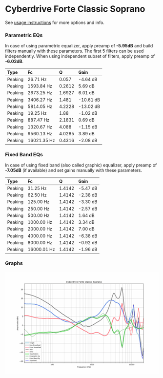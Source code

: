 # Cyberdrive Forte Classic Soprano
See [usage instructions](https://github.com/jaakkopasanen/AutoEq#usage) for more options and info.

### Parametric EQs
In case of using parametric equalizer, apply preamp of **-5.95dB** and build filters manually
with these parameters. The first 5 filters can be used independently.
When using independent subset of filters, apply preamp of **-6.02dB**.

| Type    | Fc          |      Q | Gain      |
|:--------|:------------|:-------|:----------|
| Peaking | 26.71 Hz    | 0.057  | -4.64 dB  |
| Peaking | 1593.84 Hz  | 0.2612 | 5.69 dB   |
| Peaking | 2673.25 Hz  | 1.6927 | 6.01 dB   |
| Peaking | 3406.27 Hz  | 1.481  | -10.61 dB |
| Peaking | 5814.05 Hz  | 4.2228 | -13.02 dB |
| Peaking | 19.25 Hz    | 1.88   | -1.02 dB  |
| Peaking | 887.47 Hz   | 2.1831 | 0.69 dB   |
| Peaking | 1320.67 Hz  | 4.088  | -1.15 dB  |
| Peaking | 9560.13 Hz  | 4.0285 | 3.89 dB   |
| Peaking | 16021.35 Hz | 0.4316 | -2.08 dB  |

### Fixed Band EQs
In case of using fixed band (also called graphic) equalizer, apply preamp of **-7.05dB**
(if available) and set gains manually with these parameters.

| Type    | Fc          |      Q | Gain     |
|:--------|:------------|:-------|:---------|
| Peaking | 31.25 Hz    | 1.4142 | -5.47 dB |
| Peaking | 62.50 Hz    | 1.4142 | -2.38 dB |
| Peaking | 125.00 Hz   | 1.4142 | -3.30 dB |
| Peaking | 250.00 Hz   | 1.4142 | -2.57 dB |
| Peaking | 500.00 Hz   | 1.4142 | 1.64 dB  |
| Peaking | 1000.00 Hz  | 1.4142 | 3.34 dB  |
| Peaking | 2000.00 Hz  | 1.4142 | 7.00 dB  |
| Peaking | 4000.00 Hz  | 1.4142 | -6.38 dB |
| Peaking | 8000.00 Hz  | 1.4142 | -0.92 dB |
| Peaking | 16000.01 Hz | 1.4142 | -1.96 dB |

### Graphs
![](./Cyberdrive%20Forte%20Classic%20Soprano.png)